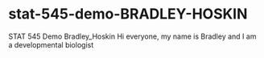 # stat-545-demo-BRADLEY-HOSKIN
STAT 545 Demo
Bradley_Hoskin
Hi everyone, my name is Bradley and I am a developmental biologist
